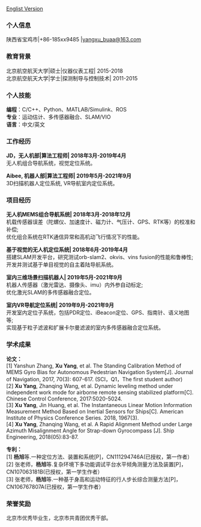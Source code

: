 [Englist Version](./)

### 个人信息
陕西省宝鸡市|+86-185xx9485 |yangxu_buaa@163.com   

### 教育背景
北京航空航天大学|硕士|仪器仪表工程| 2015-2018  
北京航空航天大学|学士|探测制导与控制技术| 2011-2015  

### 个人技能
**编程**：C/C++、Python、MATLAB/Simulink、ROS  
**专业**：运动估计、多传感器融合、SLAM/VIO  
**语言**：中文/英文  

### 工作经历
**JD，无人机部|算法工程师| 2018年3月-2019年4月**  
无人机组合导航系统，视觉定位系统。  

**Aibee, 机器人部|算法工程师| 2019年5月-2021年9月**  
3D扫描机器人定位系统, VR导航室内定位系统。  

### 项目经历  
**无人机MEMS组合导航系统| 2018年3月-2018年12月**  
机载传感器误差（陀螺仪、加速度计、磁力计、气压计、GPS、RTK等）的校准和补偿;  
优化组合系统在RTK通信异常和高机动飞行情况下的性能。

**基于视觉的无人机定位系统| 2018年6月-2019年4月**  
搭建SLAM开发平台，研究测试orb-slam2、okvis、vins fusion的性能和鲁棒性;  
开发并测试基于单目视觉的自主着陆导航系统。

**室内三维场景扫描机器人| 2019年5月-2021年9月**  
机器人传感器（激光雷达、摄像头、imu）内外参自动标定;  
优化激光SLAM的多传感器融合定位。

**室内VR导航定位系统| 2019年9月-2021年9月**  
开发室内定位子系统，包括PDR定位、iBeacon定位、GPS、指南针、语义地图等;  
实现基于粒子滤波和扩展卡尔曼滤波的室内多传感器融合定位系统。

### 学术成果
**论文：**  
[1]	Yanshun Zhang, **Xu Yang**, et al. The Standing Calibration Method of MEMS Gyro Bias for Autonomous Pedestrian Navigation System[J]. Journal of Navigation, 2017, 70(3): 607-617. (SCI，Q1，The first student author)  
[2]	**Xu Yang**, Zhanqing Wang, et al. Dynamic leveling method under independent work mode for airborne remote sensing stabilized platform[C]. Chinese Control Conference, 2017:5020-5024.  
[3]	**Xu Yang**, Jin Huang, et al. The Instantaneous Linear Motion Information Measurement Method Based on Inertial Sensors for Ships[C]. American Institute of Physics Conference Series. 2018, 1967(3).  
[4]	**Xu Yang**, Zhanqing Wang, et al. A Rapid Alignment Method under Large Azimuth Misalignment Angle for Strap-down Gyrocompass [J]. Ship Engineering, 2018(05):83-87.   

**专利：**  
[1] **杨旭**等.一种定位方法、装置和系统[P]，CN111294746A(已授权，第一作者）  
[2] 张老师，**杨旭**等.复杂环境下多功能调试平台水平倾角测量方法及装置[P]，CN107063181B(已授权，第一学生作者）  
[3] 张老师，**杨旭**等.一种基于身高和运动特征的行人步长综合测量方法[P]，CN106767807A(已授权，第一学生作者）

### 荣誉奖励
北京市优秀毕业生，北京市共青团优秀干部。
